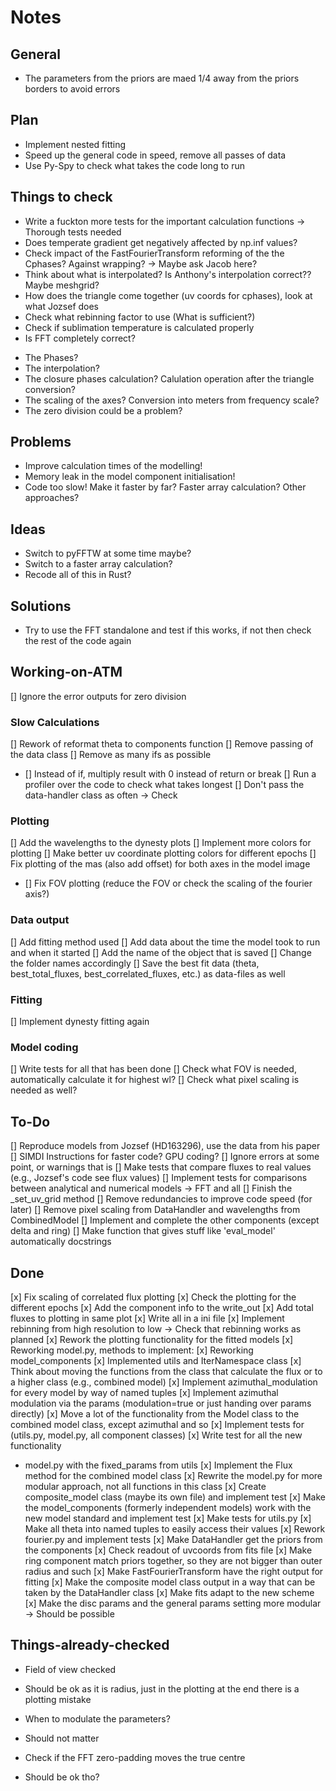 # Notes
## General
- The parameters from the priors are maed 1/4 away from the priors borders to avoid errors

## Plan
- Implement nested fitting
- Speed up the general code in speed, remove all passes of data
- Use Py-Spy to check what takes the code long to run

## Things to check
* Write a fuckton more tests for the important calculation functions -> Thorough tests needed
* Does temperate gradient get negatively affected by np.inf values?
* Check impact of the FastFourierTransform reforming of the the Cphases? Against wrapping? -> Maybe ask Jacob here?
* Think about what is interpolated? Is Anthony's interpolation correct?? Maybe meshgrid?
* How does the triangle come together (uv coords for cphases), look at what Jozsef does
* Check what rebinning factor to use (What is sufficient?)
* Check if sublimation temperature is calculated properly
* Is FFT completely correct?
- The Phases?
- The interpolation?
- The closure phases calculation? Calulation operation after the triangle conversion?
- The scaling of the axes? Conversion into meters from frequency scale?
- The zero division could be a problem?

## Problems
* Improve calculation times of the modelling!
* Memory leak in the model component initialisation!
* Code too slow! Make it faster by far? Faster array calculation? Other approaches?

## Ideas
* Switch to pyFFTW at some time maybe?
* Switch to a faster array calculation?
* Recode all of this in Rust?

## Solutions
- Try to use the FFT standalone and test if this works, if not then check the rest of the code again

## Working-on-ATM
[] Ignore the error outputs for zero division

### Slow Calculations
[] Rework of reformat theta to components function
[] Remove passing of the data class
[] Remove as many ifs as possible
- [] Instead of if, multiply result with 0 instead of return or break
[] Run a profiler over the code to check what takes longest
[] Don't pass the data-handler class as often -> Check

### Plotting
[] Add the wavelengths to the dynesty plots
[] Implement more colors for plotting
[] Make better uv coordinate plotting colors for different epochs
[] Fix plotting of the mas (also add offset) for both axes in the model image
- [] Fix FOV plotting (reduce the FOV or check the scaling of the fourier axis?)

### Data output
[] Add fitting method used
[] Add data about the time the model took to run and when it started
[] Add the name of the object that is saved
[] Change the folder names accordingly
[] Save the best fit data (theta, best_total_fluxes, best_correlated_fluxes, etc.) as data-files as well

### Fitting
[] Implement dynesty fitting again

### Model coding
[] Write tests for all that has been done
[] Check what FOV is needed, automatically calculate it for highest wl?
[] Check what pixel scaling is needed as well?

## To-Do
[] Reproduce models from Jozsef (HD163296), use the data from his paper
[] SIMDI Instructions for faster code? GPU coding?
[] Ignore errors at some point, or warnings that is
[] Make tests that compare fluxes to real values (e.g., Jozsef's code see flux values)
[] Implement tests for comparisons between analytical and numerical models -> FFT and all
[] Finish the _set_uv_grid method
[] Remove redundancies to improve code speed (for later)
[] Remove pixel scaling from DataHandler and wavelengths from CombinedModel
[] Implement and complete the other components (except delta and ring)
[] Make function that gives stuff like 'eval_model' automatically docstrings

## Done
[x] Fix scaling of correlated flux plotting
[x] Check the plotting for the different epochs
[x] Add the component info to the write_out
[x] Add total fluxes to plotting in same plot
[x] Write all in a ini file
[x] Implement rebinning from high resolution to low -> Check that rebinning works as planned
[x] Rework the plotting functionality for the fitted models
[x] Reworking model.py, methods to implement:
[x] Reworking model_components
[x] Implemented utils and IterNamespace class
[x] Think about moving the functions from the class that calculate the flux or to a higher class (e.g., combined model)
[x] Implement azimuthal_modulation for every model by way of named tuples
[x] Implement azimuthal modulation via the params (modulation=true or just handing over params directly)
[x] Move a lot of the functionality from the Model class to the combined model class, except azimuthal and so
[x] Implement tests for (utils.py, model.py, all component classes)
[x] Write test for all the new functionality
- model.py with the fixed_params from utils
[x] Implement the Flux method for the combined model class
[x] Rewrite the model.py for more modular approach, not all functions in this class
[x] Create composite_model class (maybe its own file) and implement test
[x] Make the model_components (formerly independent models) work with the new model standard and implement test
[x] Make tests for utils.py
[x] Make all theta into named tuples to easily access their values
[x] Rework fourier.py and implement tests
[x] Make DataHandler get the priors from the components
[x] Check readout of uvcoords from fits file
[x] Make ring component match priors together, so they are not bigger than outer radius and such
[x] Make FastFourierTransform have the right output for fitting
[x] Make the composite model class output in a way that can be taken by the DataHandler class
[x] Make fits adapt to the new scheme
[x] Make the disc params and the general params setting more modular -> Should be possible

## Things-already-checked
* Field of view checked
- Should be ok as it is radius, just in the plotting at the end there is a plotting mistake
* When to modulate the parameters?
- Should not matter
* Check if the FFT zero-padding moves the true centre
- Should be ok tho?
